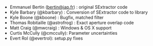 * Emmanuel Bertin (bertin@iap.fr) : original SExtractor code
* Kyle Barbary (@kbarbary) : Conversion of SExtractor code to library
* Kyle Boone (@kboone) : Bugfix, matched filter
* Thomas Robitaille (@astrofrog) : Exact aperture overlap code
* Matt Craig (@mwcraig) : Windows & OS X support
* Curtis McCully (@cmccully): Parameter uncertainties
* Evert Rol (@evertrol): setup.py fixes
